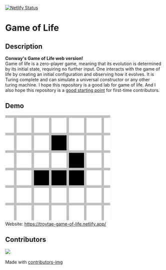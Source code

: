 [![Netlify Status](https://api.netlify.com/api/v1/badges/02463762-5814-4b93-89a9-6921a7c00a50/deploy-status)](https://app.netlify.com/sites/troytae-game-of-life/deploys)

# Game of Life

## Description

**Conway's Game of Life web version!**  
Game of life is a zero-player game, meaning that its evolution is determined by its initial state, requiring no further input. One interacts with the game of life by creating an initial configuration and observing how it evolves. It is Turing complete and can simulate a universal constructor or any other turing machine. I hope this repository is a good lab for game of life. And I also hope this repository is a [good starting point](https://github.com/TroyTae/game-of-life/issues?q=is%3Aissue+is%3Aopen+label%3A%22help+wanted%22) for first-time contributors.

## Demo

![Demo gif](./.github/images/favicon.gif)  
Website: https://troytae-game-of-life.netlify.app/

## Contributors

<a href="https://github.com/TroyTae/game-of-life/graphs/contributors">
  <img src="https://contributors-img.firebaseapp.com/image?repo=TroyTae/game-of-life" />
</a>

Made with [contributors-img](https://contributors-img.firebaseapp.com)
